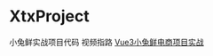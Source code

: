 # XtxProject
小兔鲜实战项目代码
视频指路 [Vue3小兔鲜电商项目实战](https://www.bilibili.com/video/BV1Ac411K7EQ/?spm_id_from=333.1007.top_right_bar_window_view_later.content.click)
